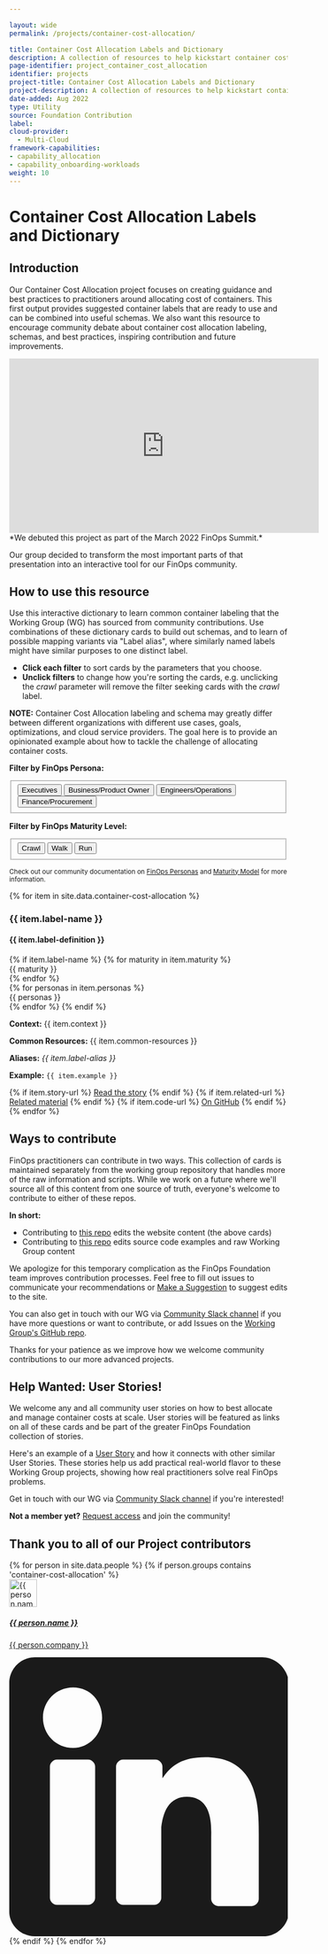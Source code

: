 ```yaml
---

layout: wide
permalink: /projects/container-cost-allocation/

title: Container Cost Allocation Labels and Dictionary
description: A collection of resources to help kickstart container cost allocation labeling, suggesting schemas to suit various personas and FinOps maturity levels.
page-identifier: project_container_cost_allocation
identifier: projects
project-title: Container Cost Allocation Labels and Dictionary
project-description: A collection of resources to help kickstart container cost allocation labeling, suggesting schemas to suit various personas and FinOps maturity levels.
date-added: Aug 2022
type: Utility
source: Foundation Contribution
label:
cloud-provider:
  - Multi-Cloud
framework-capabilities:
- capability_allocation
- capability_onboarding-workloads
weight: 10
---
```


# Container Cost Allocation Labels and Dictionary

## Introduction

Our Container Cost Allocation project focuses on creating guidance and best practices to practitioners around allocating cost of containers.
This first output provides suggested container labels that are ready to use and can be combined into useful schemas. We also want this resource to encourage community debate about container cost allocation labeling, schemas, and best practices, inspiring contribution and future improvements.

<iframe width="560" height="315" src="https://www.youtube.com/embed/q0iuFU7qh8M?start=3868" title="YouTube video player" frameborder="0" allow="accelerometer;  clipboard-write; encrypted-media; gyroscope; picture-in-picture" allowfullscreen></iframe>
*We debuted this project as part of the March 2022 FinOps Summit.*

Our group decided to transform the most important parts of that presentation into an interactive tool for our FinOps community.

## How to use this resource

Use this interactive dictionary to learn common container labeling that the Working Group (WG) has sourced from community contributions. Use combinations of these dictionary cards to build out schemas, and to learn of possible mapping variants via "Label alias", where similarly named labels might have similar purposes to one distinct label.

* **Click each filter** to sort cards by the parameters that you choose.
* **Unclick filters** to change how you're sorting the cards, e.g. unclicking the *crawl* parameter will remove the filter seeking cards with the *crawl* label.

**NOTE:** Container Cost Allocation labeling and schema may greatly differ between different organizations with different use cases, goals, optimizations, and cloud service providers. The goal here is to provide an opinionated example about how to tackle the challenge of allocating container costs.

<b>Filter by FinOps Persona:</b>
<fieldset data-filter-group class="mb-4">
  <button type="button" class="badge-dgrey" data-toggle=".executive">Executives</button>
  <button type="button" class="badge-dgrey" data-toggle=".business">Business/Product Owner</button>
  <button type="button" class="badge-dgrey" data-toggle=".engineering">Engineers/Operations</button>
  <button type="button" class="badge-dgrey" data-toggle=".finance">Finance/Procurement</button>
</fieldset>

<b>Filter by FinOps Maturity Level:</b>
<fieldset data-filter-group>
  <button type="button" class="badge-dgrey" data-toggle=".crawl">Crawl</button>
  <button type="button" class="badge-dgrey" data-toggle=".walk">Walk</button>
  <button type="button" class="badge-dgrey" data-toggle=".run">Run</button>
</fieldset>

<sup>Check out our community documentation on [FinOps Personas](/framework/personas) and [Maturity Model](/framework/maturity-model) for more information.
</sup>

<div class="flex flex-col md:flex-row flex-wrap items-stretch mt-4 js-waste" id="js-waste">
{% for item in site.data.container-cost-allocation %}
  <div class="md:w-1/2 p-3 flex items-stretch mix {% if item.label-name %}{% for label in item.label-name %}{{ label | downcase }} {% endfor %}{% endif %} {% if item.maturity == 'crawl' %} crawl {% elsif item.maturity == 'walk' %} walk {% elsif item.maturity == 'run' %} run {% endif %} {% if item.personas contains 'executive' %} executive {% endif %} {% if item.personas contains 'business' %} business {% endif %} {% if item.personas contains 'engineering' %} engineering {% endif %} {% if item.personas contains 'finance' %} finance {% endif %}">
    <div class="w-full bg-gray-100 rounded-lg px-6 py-8 border-solid border-gray-100 border hover:border-green-500 transition-colors duration-200 shadow-sm cursor-pointer">
      <h3 class="text-xl font-bold text-gray-700 mb-2 mt-0 leading-6">{{ item.label-name }}</h3>
      <h4 class="my-4 mt-0 text-base font-normal text-gray-700 tracking-tight">{{ item.label-definition }}</h4>
      <div class="my-2">
        {% if item.label-name %}
          {% for maturity in item.maturity %}
            <div class="text-xs font-semibold text-gray-700 tracking-wider uppercase inline-block pr-4 py-px">{{ maturity }}</div>
          {% endfor %}<br>
          {% for personas in item.personas %}
            <div class="text-xs font-semibold text-gray-700 tracking-wider uppercase inline-block pr-4 py-px">{{ personas }}</div>
          {% endfor %}
        {% endif %}
      </div>
      <p><strong>Context:</strong> {{ item.context }}</p>
      <p><strong>Common Resources:</strong> {{ item.common-resources }}</p>
      <p><strong>Aliases:</strong> <em>{{ item.label-alias }}</em></p>
      <p><strong>Example:</strong> <code>{{ item.example }}</code></p>
      <div>
      {% if item.story-url %}
        <a class="py-1 px-2 shadow-sm text-sm rounded-md text-white bg-green-500 hover:bg-green-600 transition-colors duration-200 mb-1 inline-block" href="{{ item.story-url }}">Read the story</a>
      {% endif %}
      {% if item.related-url %}
        <a class="py-1 px-2 shadow-sm text-sm rounded-md text-white bg-green-500 hover:bg-green-600 transition-colors duration-200 mb-1 inline-block" href="{{ item.related-url }}">Related material</a>
      {% endif %}
      {% if item.code-url %}
        <a class="py-1 px-2 shadow-sm text-sm rounded-md text-white bg-green-500 hover:bg-green-600 transition-colors duration-200 mb-1 inline-block" href="{{ item.code-url }}">On GitHub</a>
      {% endif %}
      </div>
    </div>
  </div>
{% endfor %}
</div>

## Ways to contribute
FinOps practitioners can contribute in two ways. This collection of cards is maintained separately from the working group repository that handles more of the raw information and scripts. While we work on a future where we'll source all of this content from one source of truth, everyone's welcome to contribute to either of these repos.

**In short:**
* Contributing to [this repo](https://github.com/finopsfoundation/framework) edits the website content (the above cards)
* Contributing to [this repo](https://github.com/finopsfoundation/sig-containers) edits source code examples and raw Working Group content

We apologize for this temporary complication as the FinOps Foundation team improves contribution processes. Feel free to fill out issues to communicate your recommendations or <a href="javascript:void(0);" onclick="modalToggle('modal-contribute')">Make a Suggestion</a> to suggest edits to the site.

You can also get in touch with our WG via [Community Slack channel](https://finopsfoundation.slack.com/archives/C0180PC67T2) if you have more questions or want to contribute, or add Issues on the [Working Group's GitHub repo](https://github.com/finopsfoundation/sig-containers).

Thanks for your patience as we improve how we welcome community contributions to our more advanced projects.

## Help Wanted: User Stories!

We welcome any and all community user stories on how to best allocate and manage container costs at scale. User stories will be featured as links on all of these cards and be part of the greater FinOps Foundation collection of stories.

Here's an example of a [User Story](https://www.finops.org/stories/avoid-and-simplify/) and how it connects with other similar User Stories. These stories help us add practical real-world flavor to these Working Group projects, showing how real practitioners solve real FinOps problems.

Get in touch with our WG via [Community Slack channel](https://finopsfoundation.slack.com/archives/C0180PC67T2) if you're interested!

**Not a member yet?** [Request access](http://finops.org/membership/) and join the community!

## Thank you to all of our Project contributors

<div class="flex md:flex-row flex-wrap items-stretch p-4 rounded-md mt-4">
{% for person in site.data.people %}
  {% if person.groups contains 'container-cost-allocation' %}
     <div class="w-1/2 md:w-1/3 p-2 flex">
      <a href="{{ person.linkedin-url }}" class="flex bg-gray-100 w-full items-stretch p-4 rounded-lg shadow-sm border-solid border-gray-200 border hover:-translate-y-1 hover:shadow-lg transition transform duration-500 hover:border-green-500">
          <div>
            <img src="/img/people/{{ person.image }}" alt="{{ person.name }}" width="50" class="rounded-full inline-block" />
          </div>
          <div class="flex-grow pl-4">
            <h5 class="mt-2 mb-1 leading-tight font-bold">{{ person.name }}</h5>
            <p class="m-0 leading-tight text-sm">{{ person.company }}</p>
          </div>
          <div>
            <svg class="h-4 w-4" fill="currentColor" viewBox="0 0 24 24" aria-hidden="true">
              <path class="st0" d="M21.8,0H2.2C1,0,0,1,0,2.2v19.7C0,23,1,24,2.2,24h19.7c1.2,0,2.2-1,2.2-2.2V2.2C24,1,23,0,21.8,0z M7.4,20.7
                c0,0.3-0.3,0.6-0.6,0.6H4.1c-0.3,0-0.6-0.3-0.6-0.6V9.4c0-0.3,0.3-0.6,0.6-0.6h2.7c0.3,0,0.6,0.3,0.6,0.6V20.7z M5.5,7.8
                C4,7.8,2.9,6.6,2.9,5.2S4,2.6,5.5,2.6S8,3.8,8,5.2S6.9,7.8,5.5,7.8z M21.5,20.8c0,0.3-0.3,0.6-0.6,0.6H18c-0.3,0-0.6-0.3-0.6-0.6
                v-5.3c0-0.8,0.2-3.5-2.1-3.5c-1.8,0-2.1,1.8-2.2,2.6v6.1c0,0.3-0.3,0.6-0.6,0.6H9.8c-0.3,0-0.6-0.3-0.6-0.6V9.4
                c0-0.3,0.3-0.6,0.6-0.6h2.8c0.3,0,0.6,0.3,0.6,0.6v1c0.7-1,1.6-1.8,3.7-1.8c4.6,0,4.6,4.3,4.6,6.7L21.5,20.8L21.5,20.8z"/>
            </svg>
          </div>
      </a>
    </div>
  {% endif %}
{% endfor %}
</div>
